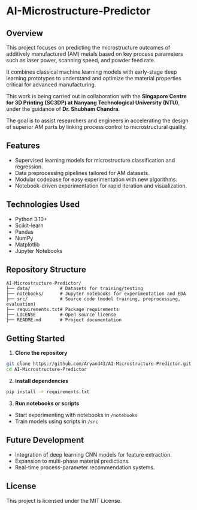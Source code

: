 # AI-Microstructure-Predictor

## Overview

This project focuses on predicting the microstructure outcomes of additively manufactured (AM) metals based on key process parameters such as laser power, scanning speed, and powder feed rate.

It combines classical machine learning models with early-stage deep learning prototypes to understand and optimize the material properties critical for advanced manufacturing.

This work is being carried out in collaboration with the **Singapore Centre for 3D Printing (SC3DP) at Nanyang Technological University (NTU)**, under the guidance of **Dr. Shubham Chandra**.

The goal is to assist researchers and engineers in accelerating the design of superior AM parts by linking process control to microstructural quality.

## Features

- Supervised learning models for microstructure classification and regression.
- Data preprocessing pipelines tailored for AM datasets.
- Modular codebase for easy experimentation with new algorithms.
- Notebook-driven experimentation for rapid iteration and visualization.

## Technologies Used

- Python 3.10+
- Scikit-learn
- Pandas
- NumPy
- Matplotlib
- Jupyter Notebooks

## Repository Structure

```
AI-Microstructure-Predictor/
├── data/           # Datasets for training/testing
├── notebooks/      # Jupyter notebooks for experimentation and EDA
├── src/            # Source code (model training, preprocessing, evaluation)
├── requirements.txt# Package requirements
├── LICENSE         # Open source license
├── README.md       # Project documentation
```

## Getting Started

1. **Clone the repository**
```bash
git clone https://github.com/Aryand43/AI-Microstructure-Predictor.git
cd AI-Microstructure-Predictor
```

2. **Install dependencies**
```bash
pip install -r requirements.txt
```

3. **Run notebooks or scripts**
- Start experimenting with notebooks in `/notebooks`
- Train models using scripts in `/src`

## Future Development

- Integration of deep learning CNN models for feature extraction.
- Expansion to multi-phase material predictions.
- Real-time process-parameter recommendation systems.

## License

This project is licensed under the MIT License.
